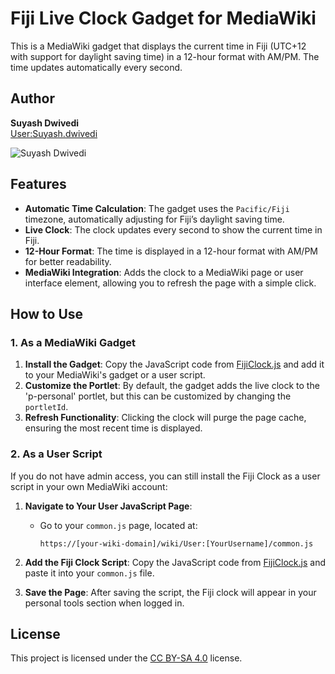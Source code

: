 # Fiji Live Clock Gadget for MediaWiki

This is a MediaWiki gadget that displays the current time in Fiji (UTC+12 with support for daylight saving time) in a 12-hour format with AM/PM. The time updates automatically every second.

## Author

**Suyash Dwivedi**  
[User:Suyash.dwivedi](https://meta.wikimedia.org/wiki/User:Suyash.dwivedi)

![Suyash Dwivedi](https://upload.wikimedia.org/wikipedia/commons/thumb/9/9c/Suyash_Dwivedi_01%28cropped%29.jpg/180px-Suyash_Dwivedi_01%28cropped%29.jpg)  

## Features

- **Automatic Time Calculation**: The gadget uses the `Pacific/Fiji` timezone, automatically adjusting for Fiji’s daylight saving time.
- **Live Clock**: The clock updates every second to show the current time in Fiji.
- **12-Hour Format**: The time is displayed in a 12-hour format with AM/PM for better readability.
- **MediaWiki Integration**: Adds the clock to a MediaWiki page or user interface element, allowing you to refresh the page with a simple click.

## How to Use

### 1. As a MediaWiki Gadget

1. **Install the Gadget**: Copy the JavaScript code from [FijiClock.js](https://hif.wikipedia.org/wiki/sadasya:Suyash.dwivedi/FijiClock.js) and add it to your MediaWiki's gadget or a user script.
2. **Customize the Portlet**: By default, the gadget adds the live clock to the 'p-personal' portlet, but this can be customized by changing the `portletId`.
3. **Refresh Functionality**: Clicking the clock will purge the page cache, ensuring the most recent time is displayed.

### 2. As a User Script

If you do not have admin access, you can still install the Fiji Clock as a user script in your own MediaWiki account:

1. **Navigate to Your User JavaScript Page**:
   - Go to your `common.js` page, located at:
     ```
     https://[your-wiki-domain]/wiki/User:[YourUsername]/common.js
     ```

2. **Add the Fiji Clock Script**: Copy the JavaScript code from [FijiClock.js](https://hif.wikipedia.org/wiki/sadasya:Suyash.dwivedi/FijiClock.js) and paste it into your `common.js` file.

3. **Save the Page**: After saving the script, the Fiji clock will appear in your personal tools section when logged in.

## License

This project is licensed under the [CC BY-SA 4.0](https://creativecommons.org/licenses/by-sa/4.0) license.
